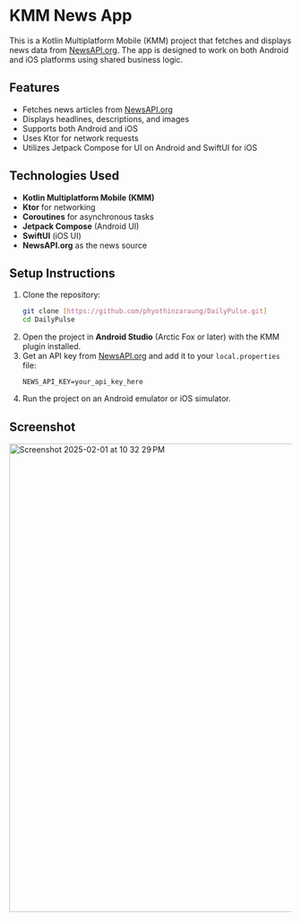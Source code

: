 # KMM News App

This is a Kotlin Multiplatform Mobile (KMM) project that fetches and displays news data from [NewsAPI.org](https://newsapi.org). The app is designed to work on both Android and iOS platforms using shared business logic.

## Features
- Fetches news articles from [NewsAPI.org](https://newsapi.org)
- Displays headlines, descriptions, and images
- Supports both Android and iOS
- Uses Ktor for network requests
- Utilizes Jetpack Compose for UI on Android and SwiftUI for iOS

## Technologies Used
- **Kotlin Multiplatform Mobile (KMM)**
- **Ktor** for networking
- **Coroutines** for asynchronous tasks
- **Jetpack Compose** (Android UI)
- **SwiftUI** (iOS UI)
- **NewsAPI.org** as the news source

## Setup Instructions
1. Clone the repository:
   ```sh
   git clone [https://github.com/phyothinzaraung/DailyPulse.git]
   cd DailyPulse
   ```
2. Open the project in **Android Studio** (Arctic Fox or later) with the KMM plugin installed.
3. Get an API key from [NewsAPI.org](https://newsapi.org/register) and add it to your `local.properties` file:
   ```properties
   NEWS_API_KEY=your_api_key_here
   ```
4. Run the project on an Android emulator or iOS simulator.

## Screenshot
<img width="835" alt="Screenshot 2025-02-01 at 10 32 29 PM" src="https://github.com/user-attachments/assets/2173ed89-e278-4eea-8896-0c37dc09d0b0" />
